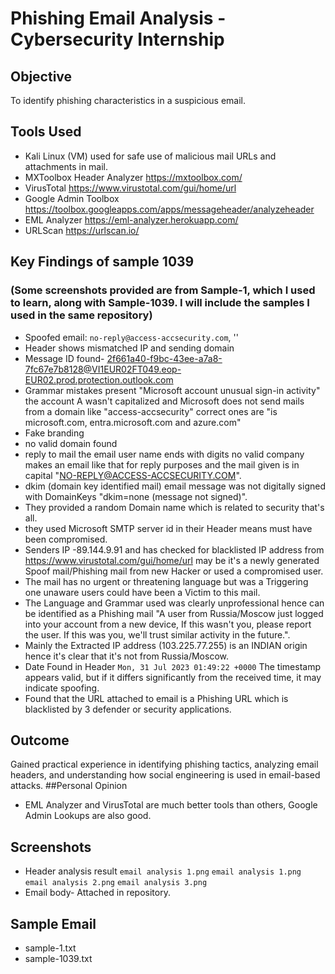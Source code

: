 # Phishing Email Analysis - Cybersecurity Internship

## Objective
To identify phishing characteristics in a suspicious email.

## Tools Used
- Kali Linux (VM) used for safe use of malicious mail URLs and attachments in mail.
- MXToolbox Header Analyzer https://mxtoolbox.com/
- VirusTotal https://www.virustotal.com/gui/home/url
- Google Admin Toolbox https://toolbox.googleapps.com/apps/messageheader/analyzeheader
- EML Analyzer https://eml-analyzer.herokuapp.com/
- URLScan https://urlscan.io/

## Key Findings of sample 1039 
### (Some screenshots provided are from Sample-1, which I used to learn, along with Sample-1039. I will include the samples I used in the same repository)
- Spoofed email: `no-reply@access-accsecurity.com`, ''
- Header shows mismatched IP and sending domain
- Message ID found- 	<2f661a40-f9bc-43ee-a7a8-7fc67e7b8128@VI1EUR02FT049.eop-EUR02.prod.protection.outlook.com>
- Grammar mistakes present "Microsoft account unusual sign-in activity" the account A wasn't capitalized and Microsoft does not send mails from a domain like "access-accsecurity" correct ones are "is microsoft.com, entra.microsoft.com and azure.com"
- Fake branding
- no valid domain found
- reply to mail the email user name ends with digits no valid company makes an email like that for reply purposes and the mail given is in capital "NO-REPLY@ACCESS-ACCSECURITY.COM".
- dkim (domain key identified mail) email message was not digitally signed with DomainKeys "dkim=none (message not signed)".
- They provided a random Domain name which is related to security that's all.
- they used Microsoft SMTP server id in their Header means must have been compromised.
- Senders IP -89.144.9.91 and has checked for blacklisted IP address from https://www.virustotal.com/gui/home/url may be it's a newly generated Spoof mail/Phishing mail from new Hacker or used a compromised user.
- The mail has no urgent or threatening language but was a Triggering one unaware users could have been a Victim to this mail.
- The Language and Grammar used was clearly unprofessional hence can be identified as a Phishing mail "A user from Russia/Moscow just logged into your account from a new device, If this wasn't you, please report the user. If this was you, we'll trust similar activity in the future.".
- Mainly the Extracted IP address (103.225.77.255) is an INDIAN origin hence it's clear that it's not from Russia/Moscow.
- Date Found in Header `Mon, 31 Jul 2023 01:49:22 +0000` The timestamp appears valid, but if it differs significantly from the received time, it may indicate spoofing.
- Found that the URL attached to email is a Phishing URL which is blacklisted by 3 defender or security applications.

## Outcome
Gained practical experience in identifying phishing tactics, analyzing email headers, and understanding how social engineering is used in email-based attacks.
##Personal Opinion
- EML Analyzer and VirusTotal are much better tools than others, Google Admin Lookups are also good.
## Screenshots
- Header analysis result `email analysis 1.png`
  `email analysis 1.png`
  `email analysis 2.png`
  `email analysis 3.png`
- Email body- Attached in repository.
## Sample Email
- sample-1.txt
- sample-1039.txt
